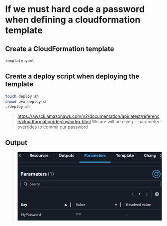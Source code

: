 # If we must hard code a password when defining a cloudformation template
## Create a CloudFormation template
```sh
template.yaml
```
## Create a deploy script when deploying the template
```sh
touch deploy.sh
chmod u+x deploy.sh
./deploy.sh
```
>https://awscli.amazonaws.com/v2/documentation/api/latest/reference/cloudformation/deploy/index.html
>We are will be using --parameter-overrides to commit our password 
 
## Output
>![Alt text](/output-images/smpass.png?raw=true "The password was hidden")

